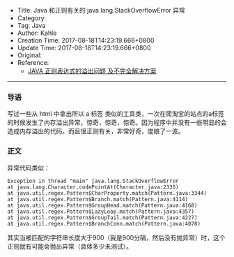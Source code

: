- Title: Java 和正则有关的 java.lang.StackOverflowError 异常
- Category:
- Tag: Java
- Author: Kahle
- Creation Time: 2017-08-18T14:23:19.666+0800
- Update Time: 2017-08-18T14:23:19.666+0800
- Original:
- Reference:
    - [JAVA 正则表达式的溢出问题 及不完全解决方案](http://www.blogjava.net/roymoro/archive/2011/04/28/349163.html)

---


### 导语

写过一些从 html 中拿出所以 a 标签 类似的工具类，一次在爬淘宝的站点的a标签的时候发生了内存溢出异常，惊奇，惊奇，惊奇。因为程序中并没有一些明显的会造成内存溢出的代码。而且很正则有关，非常好奇，度娘了一波。


### 正文

异常代码类似：

```
Exception in thread "main" java.lang.StackOverflowError 
at java.lang.Character.codePointAt(Character.java:2335) 
at java.util.regex.Pattern$CharProperty.match(Pattern.java:3344) 
at java.util.regex.Pattern$Branch.match(Pattern.java:4114) 
at java.util.regex.Pattern$GroupHead.match(Pattern.java:4168) 
at java.util.regex.Pattern$LazyLoop.match(Pattern.java:4357) 
at java.util.regex.Pattern$GroupTail.match(Pattern.java:4227)
at java.util.regex.Pattern$BranchConn.match(Pattern.java:4078)
```

其实当被匹配的字符串长度大于900（我是900分隔，然后没有抛异常）时，这个正则就有可能会抛出异常（具体多少未测试）。


